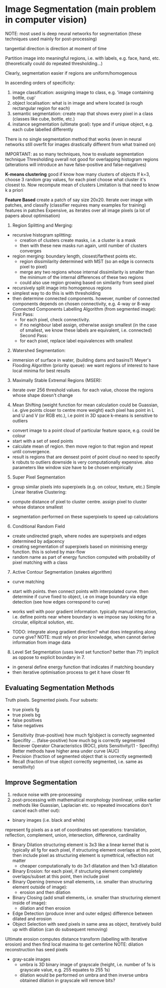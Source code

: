 <!-- SPDX-License-Identifier: zlib-acknowledgement -->

# Image Segmentation (main problem in computer vision)
NOTE: most used is deep neural networks for segmentation (these techniques used mainly for post-processing)

tangential direction is direction at moment of time

Partition image into meaningful regions, i.e. with labels, e.g. face, hand, etc.
(theoretically could do repeated thresholding...)

Clearly, segmentation easier if regions are uniform/homogenous

In ascending orders of specificity:
1. image classification: assigning image to class, e.g. 'image containing bottle, cup'
2. object localisation: what is in image and where located (a rough rectangular region for each)
3. semantic segmentation: create map that shows every pixel in a class (classes like cube, bottle, etc.)
4. instance segmentation (ultimate goal): type and if unique object, e.g. each cube labelled differently

There is no single segmentation method that works (even in neural networks still overfit for images drastically different from what trained on)

IMPORTANT: as so many techniques, how to evaluate segmentation technique
Thresholding overall not good for overlapping histogram regions (alterations will introduce an have false-positive and false-negatives)

**K-means clustering** good if know how many clusters of objects
If k=3, choose 3 random gray values, for each pixel choose what cluster it's closest to.
Now recompute mean of clusters
Limitation is that need to know k a priori

**Feature Based** create a patch of say size 20x20. 
Iterate over image with patches, and classify (classifier requires many examples for training) features in patches
Expensive, as iterates over all image pixels (a lot of papers about optimisation)

1. Region Splitting and Merging:
* recursive histogram splitting:
  - creation of clusters create masks, i.e. a cluster is a mask
  - then with these new masks run again, until number of clusters converges
* region merging: boundary length, closest/farthest points etc.
  - region dissimilarity determined with MST (so an edge is connects pixel to pixel)
  - merge any two regions whose internal dissimilarity is smaller than the minimum of the internal differences of these two regions
  - could also use region growing based on similarity from seed pixel
* recursively split image into homogenous regions
* simplest way to do this is with thresholding
* then determine connected components. 
  however, number of connected components depends on chosen connectivity, e.g. 4-way or 8-way
Connected Components Labelling Algorithm (from segmented image):
First Pass:
  - for each pixel, check connectivity.
  - if no neighbour label assign, otherwise assign smallest (in the case of smallest, we know these labels are equivalent, i.e. connected)
Second Pass:
  - for each pixel, replace label equivalences with smallest

2. Watershed Segmentation:
  - immersion of surface in water, (building dams and basins?)
Meyer's Flooding Algorithm (priority queue):
 we want regions of interest to have local minima for best results 

3. Maximally Stable Extremal Regions (MSER):
  - iterate over 256 threshold values. for each value, choose the regions whose shape doesn't change

4. Mean Shifting 
(weight function for mean calculation could be Guassian, i.e. give points closer to centre more weight)
each pixel has point in L and U and V (or RGB etc.), i.e point in 3D space
k-means is sensitive to outliers
  - convert image to a point cloud of particular feature space, e.g. could be colour
  - start with a set of seed points
  - calculate mean of region. then move region to that region and repeat until convergence.
  - result is regions that are densest point of point cloud
no need to specify k
robuts to outliers
downside is very computationally expensive. also parameters like window size have to be chosen empirically

5. Super Pixel Segmentation
  - group similar pixels into superpixels (e.g. on colour, texture, etc.)
Simple Linear Iterative Clustering:
  * compute distance of pixel to cluster centre. assign pixel to cluster whose distance smallest
  - segmentation performed on these superpixels to speed up calculations

6. Conditional Random Field
  - create undirected graph, where nodes are superpixels and edges determined by adjacency
  - creating segmentation of superpixels based on minimising energy function. this is solved by max-flow
  - random name as part of energy function computed with probability of pixel matching with a class

7. Active Contour Segmentation
  (snakes algorithm)
  - curve matching
  - start with points. then connect points with interpolated curve. 
  then determine if curve fixed to object, i.e on image boundary via edge detection (see how edges correspond to curve)
  - works well with poor gradient information. typically manual interaction, i.e. define points near where boundary is
    we impose say looking for a circular, ellipitcal solution, etc.

  - TODO: integrate along gradient direction? what does integrating along curve give?
NOTE: must rely on prior knowledge, when cannot derive information from image data

8. Level Set Segmentation (uses level set function? better than 7?)
  implicit as oppose to explicit boundary in 7.
  - in general define energy function that indicates if matching boundary
  - then iterative optimisation process to get it have closer fit 

## Evaluating Segmentation Methods
Truth pixels. Segmented pixels.
Four subsets:
  * true pixels fg
  * true pixels bg
  * false positives
  * false negatives
- Sensitivity (true-positive) how much fg/object is correctly segmented
- Specifity ... (false-positive) how much bg is correctly segmented
Reciever Operator Characteristics (ROC), plots Sensitivity/(1 - Specifity)
Better methods have higher area under curve (AUC)
- Precision (fraction of segmented object that is correctly segmented)
- Recall (fraction of true object correctly segmented, i.e. same as sensitivity)

## Improve Segmentation
1. reduce noise with pre-processing
2. post-processing with mathematical morphology (nonlinear, unlike earlier methods like Guassian, Laplacian etc. so repeated invocations don't cancel each other out):
  * binary images (i.e. black and white)
   
  represent fg pixels as a set of coordinates
  set operations: translation, reflection, complement, union, intersection, difference, cardinality

  - Binary Dilation
  structuring element is 3x3 like a linear kernel that is typically all fg
  for each pixel, if structuring element overlaps at this point, then include pixel
  as structuring element is symettrical, reflection not matter
    * cheaper computationally to do 3x1 dilatation and then 1x3 dilatation
  - Binary Erosion:
  for each pixel, if structuring element completely overlaps/subset at this point, then include pixel
  - Binary Opening (remove small elements, i.e. smaller than structuring element outside of image):
    * erosion and then dilation
  - Binary Closing (add small elements, i.e. smaller than structuring element inside of image):
    * dilation and then erosion
  - Edge Detection (produce inner and outer edges)
  difference between dilated and erosion
  - Object Selection
    with seed pixels in same area as object, iteratively build up with dilation
    (can do subsequent removing)
 
  Ultimate erosion computes distance transform (labelling with iterative erosion) and then find local maxima to get centerline
  NOTE: dilation reconstruction has seed pixels

  * gray-scale images
    - umbra is 3D binary image of grayscale (height, i.e. number of 1s is grayscale value, e.g. 255 equates to 255 1s)
    - dilation would be performed on umbra and then inverse umbra obtained
    dilation in grayscale will remove bits?
